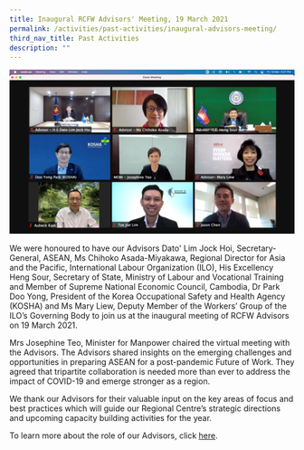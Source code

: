 ```yaml
---
title: Inaugural RCFW Advisors' Meeting, 19 March 2021
permalink: /activities/past-activities/inaugural-advisors-meeting/
third_nav_title: Past Activities
description: ""
---
```





![Inaugural-RCFW-Advisors'-Meeting](/images/rcfw-advisors-meeting.png)

We were honoured to have our Advisors Dato' Lim Jock Hoi, Secretary-General, ASEAN, Ms Chihoko Asada-Miyakawa, Regional Director for Asia and the Pacific, International Labour Organization (ILO), His Excellency Heng Sour, Secretary of State, Ministry of Labour and Vocational Training and Member of Supreme National Economic Council, Cambodia, Dr Park Doo Yong, President of the Korea Occupational Safety and Health Agency (KOSHA) and Ms Mary Liew, Deputy Member of the Workers’ Group of the ILO’s Governing Body to join us at the inaugural meeting of RCFW Advisors on 19 March 2021.

Mrs Josephine Teo, Minister for Manpower chaired the virtual meeting with the Advisors. The Advisors shared insights on the emerging challenges and opportunities in preparing ASEAN for a post-pandemic Future of Work. They agreed that tripartite collaboration is needed more than ever to address the impact of COVID-19 and emerge stronger as a region.

We thank our Advisors for their valuable input on the key areas of focus and best practices which will guide our Regional Centre’s strategic directions and upcoming capacity building activities for the year.

To learn more about the role of our Advisors, click <a href="/about/rcfw-advisors/">here</a>.
